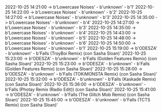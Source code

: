 2022-10-25 14:21:00 -> b'Lowercase Noises' - b'unknown' - b'1'
2022-10-25 14:22:00 -> b'Lowercase Noises' - b'unknown' - b'2'
2022-10-25 14:27:00 -> b'Lowercase Noises' - b'unknown' - b'3'
2022-10-25 14:35:00 -> b'Lowercase Noises' - b'unknown' - b'4'
2022-10-25 14:27:00 -> b'Lowercase Noises' - b'unknown' - b'3'
2022-10-25 14:35:00 -> b'Lowercase Noises' - b'unknown' - b'4'
2022-10-25 14:43:00 -> b'Lowercase Noises' - b'unknown' - b'5'
2022-10-25 14:48:00 -> b'Lowercase Noises' - b'unknown' - b'6'
2022-10-25 14:50:00 -> b'Lowercase Noises' - b'unknown' - b'1'
2022-10-25 15:19:00 -> b'ODESZA' - b'unknown' - b'Falls (TroyBoi Remix) (con Sasha Sloan)'
2022-10-25 15:23:00 -> b'ODESZA' - b'unknown' - b'Falls (Golden Features Remix) (con Sasha Sloan)'
2022-10-25 15:23:00 -> b'ODESZA' - b'unknown' - b'Falls (Golden Features Remix) (con Sasha Sloan)'
2022-10-25 15:28:00 -> b'ODESZA' - b'unknown' - b'Falls (TOKiMONSTA Remix) (con Sasha Sloan)'
2022-10-25 15:32:00 -> b'ODESZA' - b'unknown' - b'Falls (Kaskade Remix) (con Sasha Sloan)'
2022-10-25 15:36:00 -> b'ODESZA' - b'unknown' - b'Falls (Photay Remix (Radio Edit)) (con Sasha Sloan)'
2022-10-25 15:41:00 -> b'ODESZA' - b'unknown' - b'Falls (The Glitch Mob Remix) (con Sasha Sloan)'
2022-10-25 15:45:00 -> b'ODESZA' - b'unknown' - b'Falls (TCTS Remix) (con Sasha Sloan)'
